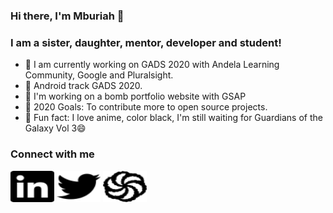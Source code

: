 ### Hi there, I'm Mburiah 👋

### I am a sister, daughter, mentor, developer and student!
- 🌱 I am currently working on GADS 2020 with Andela Learning Community, Google and Pluralsight. 
- 🌱 Android track GADS 2020. 
- 🚀 I'm working on a bomb portfolio website with GSAP
- 🥅 2020 Goals: To contribute more to open source projects.
- 🍬 Fun fact: I love anime, color black, I'm still waiting for Guardians of the Galaxy Vol 3😄
  
### Connect with me 

<img src="art/linkedin.svg" height="50" width="70" href="https://www.linkedin.com/in/mburia-betty-408153186">
<img src="art/twitter.svg" height="50" width="70" href="https://twitter.com/Mburia2">
<img src="art/codewars.svg" height="50" width="70" href="https://www.codewars.com/users/Mburiah">

